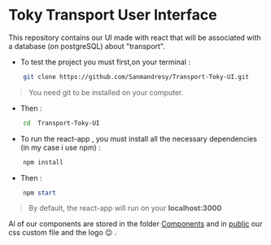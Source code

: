 # Toky Transport User Interface

This repository contains our UI made with react that will be associated with a database (on postgreSQL) about "transport".

- To test the project you must first,on your terminal  :

```sh
    git clone https://github.com/Sanmandresy/Transport-Toky-UI.git
```
> You need git to be installed on your computer.

- Then :

```bash
    cd  Transport-Toky-UI
```

- To run the react-app , you must install all the necessary dependencies (in my case i use npm) :
 
```cmd
    npm install
```

- Then : 

```powershell
    npm start
```

>By default, the react-app will run on your **localhost:3000** 


Al of our components are stored in the folder [Components](https://github.com/Sanmandresy/Transport-Toky-UI/tree/master/src/Components) and in [public](https://github.com/Sanmandresy/Transport-Toky-UI/tree/master/public) our css custom file and the logo 😉 .